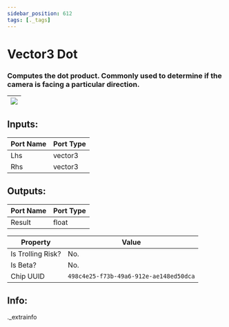 ```yaml
---
sidebar_position: 612
tags: [._tags]
---
```


# Vector3 Dot


### Computes the dot product. Commonly used to determine if the camera is facing a particular direction.

| ![](https://images-ext-2.discordapp.net/external/MPmIaQzlEPmgGWlgi-WxBBXt0Bjv_zWPkg1y1f_sy3s/https/www.recroomcircuits.com/image/circuit/absolute-value?width=206&height=108) |
|-----|

## Inputs:
| Port Name | Port Type |
|-----------|-----------|
| Lhs | vector3 |
| Rhs | vector3 |

## Outputs:
| Port Name | Port Type |
|-----------|-----------|
| Result | float | 

| Property  | Value |
|-------------------|-----------|
| Is Trolling Risk? | No. |
| Is Beta? | No. |
| Chip UUID | `498c4e25-f73b-49a6-912e-ae148ed50dca` |

## Info:
._extrainfo